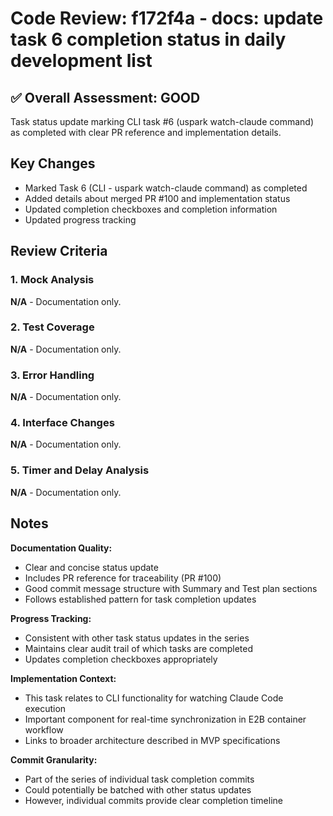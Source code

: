 # Code Review: f172f4a - docs: update task 6 completion status in daily development list

## ✅ Overall Assessment: GOOD

Task status update marking CLI task #6 (uspark watch-claude command) as completed with clear PR reference and implementation details.

## Key Changes

- Marked Task 6 (CLI - uspark watch-claude command) as completed
- Added details about merged PR #100 and implementation status  
- Updated completion checkboxes and completion information
- Updated progress tracking

## Review Criteria

### 1. Mock Analysis
**N/A** - Documentation only.

### 2. Test Coverage
**N/A** - Documentation only.

### 3. Error Handling
**N/A** - Documentation only.

### 4. Interface Changes
**N/A** - Documentation only.

### 5. Timer and Delay Analysis
**N/A** - Documentation only.

## Notes

**Documentation Quality:**
- Clear and concise status update
- Includes PR reference for traceability (PR #100)
- Good commit message structure with Summary and Test plan sections
- Follows established pattern for task completion updates

**Progress Tracking:**
- Consistent with other task status updates in the series
- Maintains clear audit trail of which tasks are completed
- Updates completion checkboxes appropriately

**Implementation Context:**
- This task relates to CLI functionality for watching Claude Code execution
- Important component for real-time synchronization in E2B container workflow
- Links to broader architecture described in MVP specifications

**Commit Granularity:**
- Part of the series of individual task completion commits
- Could potentially be batched with other status updates
- However, individual commits provide clear completion timeline